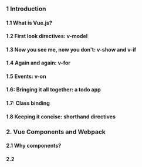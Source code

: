 ### 1 Introduction

#### 1.1 What is Vue.js?

#### 1.2 First look directives: v-model

#### 1.3 Now you see me, now you don't: v-show and v-if

#### 1.4 Again and again: v-for

#### 1.5 Events: v-on

#### 1.6: Bringing it all together: a todo app

#### 1.7: Class binding

#### 1.8 Keeping it concise: shorthand directives



### 2. Vue Components and Webpack

#### 2.1 Why components?

#### 2.2 

### 



